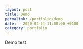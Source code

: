 ```yaml
---
layout: post
title: Demo
permalink: /portfolio/demo
date:   2020-04-04 11:00:00 +0100
category: portfolio
---
```


Demo test